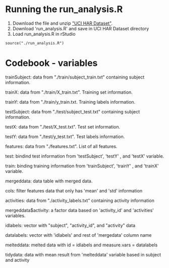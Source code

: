 # Running the run_analysis.R

 1. Download the file and unzip ["UCI HAR Dataset"](https://d396qusza40orc.cloudfront.net/getdata%2Fprojectfiles%2FUCI%20HAR%20Dataset.zip).
 2. Download 'run_analysis.R' and save in UCI HAR Dataset directory
 3. Load run_analysis.R in rStudio
 ``` 
 source("./run_analysis.R") 
 ```

# Codebook - variables

 trainSubject: data from "./train/subject_train.txt" containing subject information.

 trainX: data from "./train/X_train.txt". Training set information. 

 trainY: data from "./train/y_train.txt. Training labels information. 

 testSubject: data from "./test/subject_test.txt" containing subject information. 

 testX: data from "./test/X_test.txt". Test set information. 

 testY: data from "./test/y_test.txt". Test labels information. 

 features: data from "./features.txt". List of all features. 

 test: bindind test information from 'testSubject', 'testY' , and 'testX' variable. 

 train: binding training information from 'trainSubject', 'trainY' , and 'trainX' variable. 

 mergeddata: data table with merged data. 

 cols: filter features data that only has 'mean' and 'std' information 

 activities: data from "./activity_labels.txt" containing activity information 

 mergeddata$activity: a factor data based on 'activity_id' and 'activities' variables. 

 idlabels: vector with "subject", "activity_id", and "activity" data 

 datalabels: vector with 'idlabels' and rest of 'mergedata' column name 

 melteddata: melted data with id = idlabels and  measure.vars = datalabels 

 tidydata: data with mean result from 'melteddata' variable based in subject and activity 


